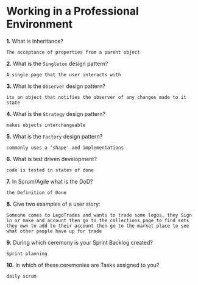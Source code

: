 # Working in a Professional Environment

**1.** What is Inheritance?
<!-- enter you answer in the space below -->
```
The acceptance of properties from a parent object
```
**2.** What is the `Singleton` design pattern?
<!-- enter you answer in the space below -->
```
A single page that the user interacts with
```
**3.** What is the `Observer` design pattern?
<!-- enter you answer in the space below -->
```
its an object that notifies the observer of any changes made to it state
```
**4.** What is the `Strategy` design pattern?
<!-- enter you answer in the space below -->
```
makes objects interchangeable
```
**5.** What is the `Factory` design pattern?
<!-- enter you answer in the space below -->
```
commonly uses a 'shape' and implementations 
```
**6.** What is test driven development?
<!-- enter you answer in the space below -->
```
code is tested in states of done
```
**7.** In Scrum/Agile what is the DoD?
<!-- enter you answer in the space below -->
```
the Definition of Done 
```
**8.** Give two examples of a user story:
<!-- enter you answer in the space below -->
```
Someone comes to LegoTrades and wants to trade some legos. they Sign in or make and account then go to the collections page to find sets they own to add to their account then go to the market place to see what other people have up for trade
```
**9.** During which ceremony is your Sprint Backlog created?
<!-- enter you answer in the space below -->
```
Sprint planning
```
**10.** In which of these ceremonies are Tasks assigned to you?
<!-- enter you answer in the space below -->
```
daily scrum 
```